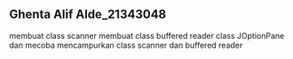 ## Ghenta Alif Alde_21343048
membuat class scanner 
membuat class buffered reader 
class JOptionPane
dan mecoba mencampurkan class scanner dan buffered reader
